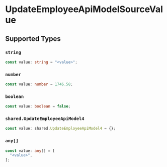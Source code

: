 # UpdateEmployeeApiModelSourceValue


## Supported Types

### `string`

```typescript
const value: string = "<value>";
```

### `number`

```typescript
const value: number = 1746.58;
```

### `boolean`

```typescript
const value: boolean = false;
```

### `shared.UpdateEmployeeApiModel4`

```typescript
const value: shared.UpdateEmployeeApiModel4 = {};
```

### `any[]`

```typescript
const value: any[] = [
  "<value>",
];
```

